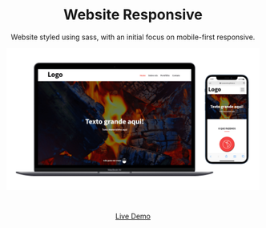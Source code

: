 <div align="center">

# Website Responsive

Website styled using sass, with an initial focus on mobile-first responsive.

<img src="./img/model.png">

#

<a href="https://lucaswotta.github.io/website-responsive/">Live Demo</a>